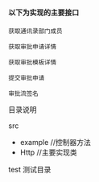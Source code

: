 #### 以下为实现的主要接口

~~~~
获取通讯录部门成员

获取审批申请详情

获取审批模板详情

提交审批申请

审批流签名
~~~~

目录说明

src  
- example //控制器方法
- Http //主要实现类

test 测试目录
    



